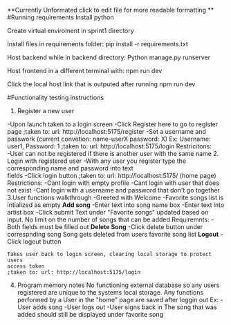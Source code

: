 **Currently Unformated click to edit file for more readable formatting
**
#Running requirements
Install python

Create virtual enviroment in sprint1 directory

Install files in requirements folder:
pip install -r requirements.txt 

Host backend while in backend directory: 
Python manage.py runserver 

Host frontend in a different terminal with: 
npm run dev

Click the local host link that is outputed after running npm run dev

#Functionality testing instructions

1. Register a new user

  -Upon launch taken to a login screen
  -Click Register here to go to register page
    ;taken to: url: http://localhost:5175/register
  -Set a username and passwork (current convetion: name-userX password: X) 
    Ex: Username: user1, Password: 1
    ;taken to: url: http://localhost:5175/login
  Restricitons:  
    -User can not be registered if there is another user with the same name
2. Login with registered user
    -With any user you register type the corresponding name and password into text     
     fields
    -Click login button
    ;taken to: url: http://localhost:5175/ (home page)
    Restrictions:
    -Cant login with empty profile
    -Cant login with user that does not exist
    -Cant login with a username and password that don't go together
3.User functions walkthrough
  -Greeted with Welcome <username>
  -Favorite songs list is intialized as empty
  **Add song**
  -Enter text into song name box
  -Enter text into artist box
  -Click submit
  Text under "Favorite songs" updated based on input.
  No limit on the number of songs that can be added 
  Requiremnts:
    -Both fields must be filled out
   **Delete Song**
   -Click delete button under correspnding song
   Song gets deleted from users favorite song list
   **Logout**
     -Click logout button
     
    Takes user back to login screen, clearing local storage to protect users         
    access token
    ;taken to: url: http://localhost:5175/login
   

4. Program memory notes
   No functioning external database so any users registered are unique to the systems      local storage.
   Any functions performed by a User in the "home" page are saved after loggin out
   Ex:
   -User adds song
   -User logs out
   -User signs back in
   The song that was added should still be displayed under favorite song 
   
   
  
  
  
  
    
    
